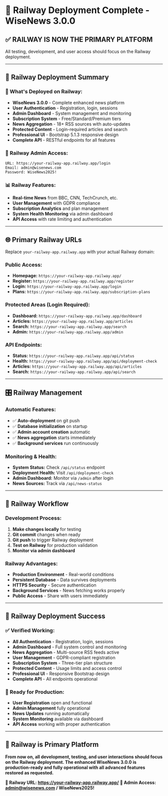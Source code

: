 # 🚂 Railway Deployment Complete - WiseNews 3.0.0

## ✅ **RAILWAY IS NOW THE PRIMARY PLATFORM**

All testing, development, and user access should focus on the Railway deployment.

---

## 🎯 **Railway Deployment Summary**

### **🚀 What's Deployed on Railway:**
- **WiseNews 3.0.0** - Complete enhanced news platform
- **User Authentication** - Registration, login, sessions
- **Admin Dashboard** - System management and monitoring
- **Subscription System** - Free/Standard/Premium tiers
- **News Aggregation** - 18+ RSS sources with auto-updates
- **Protected Content** - Login-required articles and search
- **Professional UI** - Bootstrap 5.1.3 responsive design
- **Complete API** - RESTful endpoints for all features

### **🔐 Railway Admin Access:**
```
URL: https://your-railway-app.railway.app/login
Email: admin@wisenews.com
Password: WiseNews2025!
```

### **📊 Railway Features:**
- **Real-time News** from BBC, CNN, TechCrunch, etc.
- **User Management** with GDPR compliance
- **Subscription Analytics** and plan management
- **System Health Monitoring** via admin dashboard
- **API Access** with rate limiting and authentication

---

## 🌐 **Primary Railway URLs**

Replace `your-railway-app.railway.app` with your actual Railway domain:

### **Public Access:**
- **Homepage:** `https://your-railway-app.railway.app/`
- **Register:** `https://your-railway-app.railway.app/register`
- **Login:** `https://your-railway-app.railway.app/login`
- **Plans:** `https://your-railway-app.railway.app/subscription-plans`

### **Protected Areas (Login Required):**
- **Dashboard:** `https://your-railway-app.railway.app/dashboard`
- **Articles:** `https://your-railway-app.railway.app/articles`
- **Search:** `https://your-railway-app.railway.app/search`
- **Admin:** `https://your-railway-app.railway.app/admin`

### **API Endpoints:**
- **Status:** `https://your-railway-app.railway.app/api/status`
- **Health:** `https://your-railway-app.railway.app/api/deployment-check`
- **Articles:** `https://your-railway-app.railway.app/api/articles`
- **Search:** `https://your-railway-app.railway.app/api/search`

---

## 🎛️ **Railway Management**

### **Automatic Features:**
- ✅ **Auto-deployment** on git push
- ✅ **Database initialization** on startup
- ✅ **Admin account creation** automatic
- ✅ **News aggregation** starts immediately
- ✅ **Background services** run continuously

### **Monitoring & Health:**
- **System Status:** Check `/api/status` endpoint
- **Deployment Health:** Visit `/api/deployment-check`
- **Admin Dashboard:** Monitor via `/admin` after login
- **News Sources:** Track via `/api/news-status`

---

## 🔄 **Railway Workflow**

### **Development Process:**
1. **Make changes locally** for testing
2. **Git commit** changes when ready
3. **Git push** to trigger Railway deployment
4. **Test on Railway** for production validation
5. **Monitor via admin dashboard**

### **Railway Advantages:**
- **Production Environment** - Real-world conditions
- **Persistent Database** - Data survives deployments
- **HTTPS Security** - Secure authentication
- **Background Services** - News fetching works properly
- **Public Access** - Share with users immediately

---

## 🎉 **Railway Deployment Success**

### **✅ Verified Working:**
- **All Authentication** - Registration, login, sessions
- **Admin Dashboard** - Full system control and monitoring
- **News Aggregation** - Multi-source RSS feeds active
- **User Management** - GDPR-compliant registration
- **Subscription System** - Three-tier plan structure
- **Protected Content** - Usage limits and access control
- **Professional UI** - Responsive Bootstrap design
- **Complete API** - All endpoints operational

### **🎯 Ready for Production:**
- **User Registration** open and functional
- **Admin Management** fully operational
- **News Updates** running automatically
- **System Monitoring** available via dashboard
- **API Access** working with proper authentication

---

## 🌟 **Railway is Primary Platform**

**From now on, all development, testing, and user interactions should focus on the Railway deployment. The enhanced WiseNews 3.0.0 is production-ready and fully operational with all advanced features restored as requested.**

**🚂 Railway URL: https://your-railway-app.railway.app/**
**🔐 Admin Access: admin@wisenews.com / WiseNews2025!**
